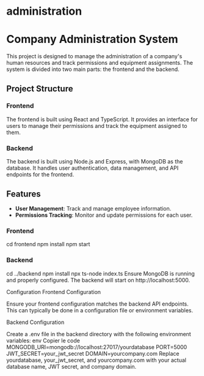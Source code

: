 ﻿# administration

# Company Administration System

This project is designed to manage the administration of a company's human resources and track permissions and equipment assignments. The system is divided into two main parts: the frontend and the backend.

## Project Structure
### Frontend

The frontend is built using React and TypeScript. It provides an interface for users to manage their permissions and track the equipment assigned to them.

### Backend

The backend is built using Node.js and Express, with MongoDB as the database. It handles user authentication, data management, and API endpoints for the frontend.

## Features

- **User Management**: Track and manage employee information.
- **Permissions Tracking**: Monitor and update permissions for each user.

  
### Frontend 
cd frontend
npm install
npm start


### Backend
cd ../backend
npm install
npx ts-node index.ts
Ensure MongoDB is running and properly configured. The backend will start on http://localhost:5000.



Configuration
Frontend Configuration

Ensure your frontend configuration matches the backend API endpoints. This can typically be done in a configuration file or environment variables.

Backend Configuration

Create a .env file in the backend directory with the following environment variables:
env
Copier le code
MONGODB_URI=mongodb://localhost:27017/yourdatabase
PORT=5000
JWT_SECRET=your_jwt_secret
DOMAIN=yourcompany.com
Replace yourdatabase, your_jwt_secret, and yourcompany.com with your actual database name, JWT secret, and company domain.
